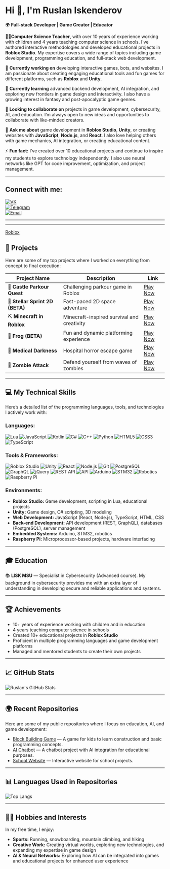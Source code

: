<!--
**RuslanIskenderov/RuslanIskenderov** is a ✨ _special_ ✨ repository because its `README.md` (this file) appears on your GitHub profile.
-->

# Hi 👋, I'm Ruslan Iskenderov

🌍 **Full-stack Developer | Game Creator | Educator**

👨‍🏫**Computer Science Teacher**, with over 10 years of experience working with children and 4 years teaching computer science in schools. I've authored interactive methodologies and developed educational projects in **Roblox Studio**. My expertise covers a wide range of topics including game development, programming education, and full-stack web development.

🔭 **Currently working on** developing interactive games, bots, and websites. I am passionate about creating engaging educational tools and fun games for different platforms, such as **Roblox** and **Unity**.

🌱 **Currently learning** advanced backend development, AI integration, and exploring new frontiers in game design and interactivity. I also have a growing interest in fantasy and post-apocalyptic game genres.

👯 **Looking to collaborate on** projects in game development, cybersecurity, AI, and education. I’m always open to new ideas and opportunities to collaborate with like-minded creators.

🤖 **Ask me about** game development in **Roblox Studio**, **Unity**, or creating websites with **JavaScript**, **Node.js**, and **React**. I also love helping others with game mechanics, AI integration, or creating educational content.

⚡ **Fun fact:** I’ve created over 10 educational projects and continue to inspire my students to explore technology independently. I also use neural networks like GPT for code improvement, optimization, and project management.

---

## Connect with me:

[![VK](https://img.shields.io/badge/VK-@rus_ik69-blue)](https://vk.com/rus_ik69)  
[![Telegram](https://img.shields.io/badge/Telegram-@norman_p3-blue)](https://t.me/norman_p3)  
[![Email](https://img.shields.io/badge/Email-web3.p3@gmail.com-orange)](mailto:web3.p3@gmail.com)

---

---
 [Roblox](https://www.roblox.com/users/4058758679/profile#!/about)
## 🚀 Projects

Here are some of my top projects where I worked on everything from concept to final execution:

| Project Name                    | Description                                     | Link                                                                 |
|----------------------------------|-------------------------------------------------|----------------------------------------------------------------------|
| 🏰 **Castle Parkour Quest**      | Challenging parkour game in Roblox              | [Play Now](https://www.roblox.com/games/119322351654384/Castle-Parkour-Quest)  |
| 🚀 **Stellar Sprint 2D (BETA)**  | Fast-paced 2D space adventure                   | [Play Now](https://www.roblox.com/games/18981767096/BETA-Stellar-Sprint-2D-BETA) |
| ⛏️ **Minecraft in Roblox**       | Minecraft-inspired survival and creativity      | [Play Now](https://www.roblox.com/games/18874295174/Minecraft-in-Roblox)        |
| 🐸 **Frog (BETA)**               | Fun and dynamic platforming experience          | [Play Now](https://www.roblox.com/games/18765080658/BETA-Frog)                  |
| 🏥 **Medical Darkness**          | Hospital horror escape game                     | [Play Now](https://www.roblox.com/games/15964209128/Medical-Darkness)           |
| 🧟 **Zombie Attack**             | Defend yourself from waves of zombies           | [Play Now](https://www.roblox.com/games/14245011384/zombie-attack)              |

---

## 💻 My Technical Skills

Here’s a detailed list of the programming languages, tools, and technologies I actively work with:

### Languages:
![Lua](https://img.shields.io/badge/-Lua-blue?logo=lua)
![JavaScript](https://img.shields.io/badge/-JavaScript-yellow?logo=javascript)
![Kotlin](https://img.shields.io/badge/-Kotlin-purple?logo=kotlin)
![C#](https://img.shields.io/badge/-C%23-green?logo=csharp)
![C++](https://img.shields.io/badge/-C++-red?logo=cpp)
![Python](https://img.shields.io/badge/-Python-lightblue?logo=python)
![HTML5](https://img.shields.io/badge/-HTML5-orange?logo=html5)
![CSS3](https://img.shields.io/badge/-CSS3-blue?logo=css3)
![TypeScript](https://img.shields.io/badge/-TypeScript-blue?logo=typescript)

### Tools & Frameworks:
![Roblox Studio](https://img.shields.io/badge/-Roblox%20Studio-red?logo=roblox)
![Unity](https://img.shields.io/badge/-Unity-black?logo=unity)
![React](https://img.shields.io/badge/-React-blue?logo=react)
![Node.js](https://img.shields.io/badge/-Node.js-green?logo=node.js)
![Git](https://img.shields.io/badge/-Git-black?logo=git)
![PostgreSQL](https://img.shields.io/badge/-PostgreSQL-blue?logo=postgresql)
![GraphQL](https://img.shields.io/badge/-GraphQL-e10098?logo=graphql)
![jQuery](https://img.shields.io/badge/-jQuery-blue?logo=jquery)
![REST API](https://img.shields.io/badge/-REST%20API-blue?logo=api)
![API](https://img.shields.io/badge/-API-lightgrey?logo=api)
![Arduino](https://img.shields.io/badge/-Arduino-blue?logo=arduino)
![STM32](https://img.shields.io/badge/-STM32-blue?logo=stm32)
![Robotics](https://img.shields.io/badge/-Robotics-blue?logo=robotics)
![Raspberry Pi](https://img.shields.io/badge/-Raspberry%20Pi-green?logo=raspberrypi)

### Environments:
- **Roblox Studio:** Game development, scripting in Lua, educational projects
- **Unity:** Game design, C# scripting, 3D modeling
- **Web Development:** JavaScript (React, Node.js), TypeScript, HTML, CSS
- **Back-end Development:** API development (REST, GraphQL), databases (PostgreSQL), server management
- **Embedded Systems:** Arduino, STM32, robotics
- **Raspberry Pi:** Microprocessor-based projects, hardware interfacing

---

## 🎓 Education

📚 **LISK MSU** — Specialist in Cybersecurity (Advanced course). My background in cybersecurity provides me with an extra layer of understanding in developing secure and reliable applications and systems.

---

## 🏆 Achievements

- 10+ years of experience working with children and in education
- 4 years teaching computer science in schools
- Created 10+ educational projects in **Roblox Studio**
- Proficient in multiple programming languages and game development platforms
- Managed and mentored students to create their own projects

---

## 📈 GitHub Stats

![Ruslan's GitHub Stats](https://github-readme-stats.vercel.app/api?username=Horman69&show_icons=true&theme=radical)

---

## 🌍 Recent Repositories

Here are some of my public repositories where I focus on education, AI, and game development:

- [Block Building Game](https://github.com/Horman69/block-building-game) — A game for kids to learn construction and basic programming concepts.
- [AI Chatbot](https://github.com/Horman69/ai-chatbot) — A chatbot project with AI integration for educational purposes.
- [School Website](https://github.com/Horman69/school-website) — Interactive website for school projects.

---

## 📊 Languages Used in Repositories

![Top Langs](https://github-readme-stats.vercel.app/api/top-langs/?username=Horman69&theme=radical)

---

## 🏃‍♂️ Hobbies and Interests

In my free time, I enjoy:
- **Sports:** Running, snowboarding, mountain climbing, and hiking
- **Creative Work:** Creating virtual worlds, exploring new technologies, and expanding my expertise in game design
- **AI & Neural Networks:** Exploring how AI can be integrated into games and educational projects for enhanced user experience


